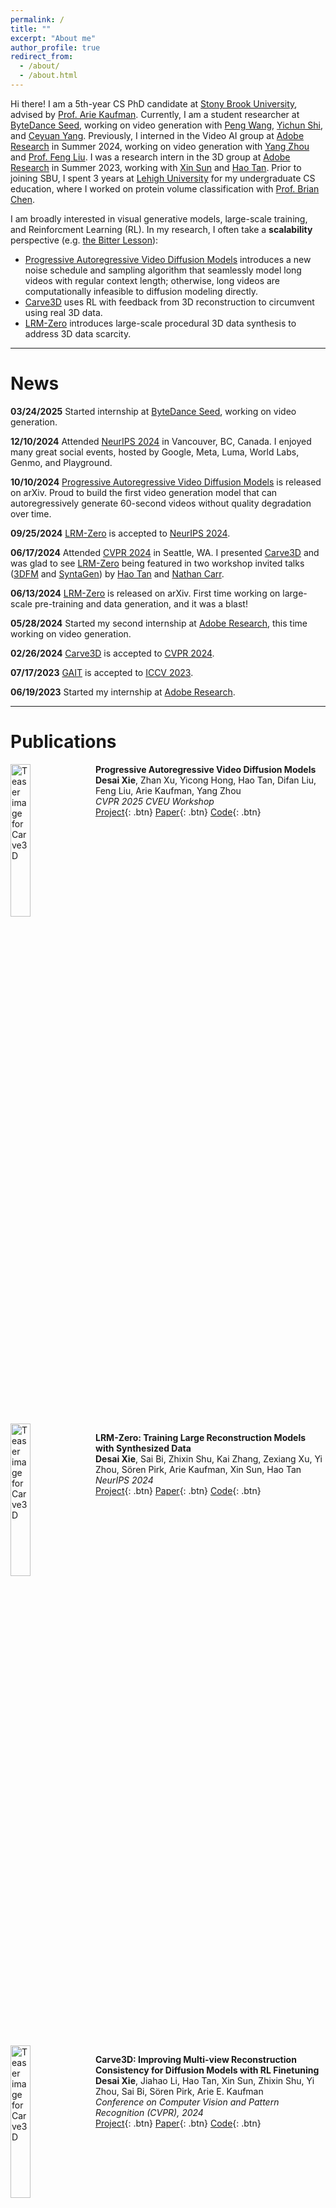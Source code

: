```yaml
---
permalink: /
title: ""
excerpt: "About me"
author_profile: true
redirect_from: 
  - /about/
  - /about.html
---
```


Hi there! 
I am a 5th-year CS PhD candidate at [Stony Brook University](https://www.stonybrook.edu/), advised by [Prof. Arie Kaufman](https://www3.cs.stonybrook.edu/~ari/). 
Currently, I am a student researcher at [ByteDance Seed](https://team.doubao.com/en/), working on video generation with [Peng Wang](https://pengwangucla.github.io/peng-wang.github.io/), [Yichun Shi](https://seasonsh.github.io/), and [Ceyuan Yang](https://ceyuan.me/).
Previously, I interned in the Video AI group at [Adobe Research](https://research.adobe.com/) in Summer 2024, working on video generation with [Yang Zhou](https://yzhou359.github.io/) and [Prof. Feng Liu](https://pages.cs.wisc.edu/~fliu/).
I was a research intern in the 3D group at [Adobe Research](https://research.adobe.com/) in Summer 2023, working with [Xin Sun](https://www.sunxin.name/) and [Hao Tan](https://www.cs.unc.edu/~airsplay/).
Prior to joining SBU, I spent 3 years at [Lehigh University](https://www2.lehigh.edu/) for my undergraduate CS education, where I worked on protein volume classification with [Prof. Brian Chen](https://www.cse.lehigh.edu/~chen/).

I am broadly interested in visual generative models, large-scale training, and Reinforcment Learning (RL).
In my research, I often take a **scalability** perspective (e.g. [the Bitter Lesson](http://www.incompleteideas.net/IncIdeas/BitterLesson.html)): 
- [Progressive Autoregressive Video Diffusion Models](https://desaixie.github.io/pa-vdm/) introduces a new noise schedule and sampling algorithm that seamlessly model long videos with regular context length; otherwise, long videos are computationally infeasible to diffusion modeling directly.
- [Carve3D](https://desaixie.github.io/carve-3d/) uses RL with feedback from 3D reconstruction to circumvent using real 3D data.
- [LRM-Zero](https://desaixie.github.io/lrm-zero/) introduces large-scale procedural 3D data synthesis to address 3D data scarcity.

-----

News
======

**03/24/2025** Started internship at [ByteDance Seed](https://team.doubao.com/en/), working on video generation.

**12/10/2024** Attended [NeurIPS 2024](https://neurips.cc/Conferences/2024) in Vancouver, BC, Canada. I enjoyed many great social events, hosted by Google, Meta, Luma, World Labs, Genmo, and Playground.

**10/10/2024** [Progressive Autoregressive Video Diffusion Models](https://desaixie.github.io/pa-vdm/) is released on arXiv. Proud to build the first video generation model that can autoregressively generate 60-second videos without quality degradation over time. 

**09/25/2024** [LRM-Zero](https://desaixie.github.io/lrm-zero/) is accepted to [NeurIPS 2024](https://neurips.cc/). 

**06/17/2024** Attended [CVPR 2024](https://cvpr.thecvf.com/Conferences/2024) in Seattle, WA. I presented [Carve3D](https://desaixie.github.io/carve-3d/) and was glad to see [LRM-Zero](https://desaixie.github.io/lrm-zero/) being featured in two workshop invited talks ([3DFM](https://3dfm.github.io/) and [SyntaGen](https://syntagen.github.io/)) by [Hao Tan](https://www.cs.unc.edu/~airsplay/) and [Nathan Carr](https://research.adobe.com/person/nathan-carr/). 

**06/13/2024** [LRM-Zero](https://desaixie.github.io/lrm-zero/) is released on arXiv. First time working on large-scale pre-training and data generation, and it was a blast!

**05/28/2024** Started my second internship at [Adobe Research](https://research.adobe.com/), this time working on video generation.

**02/26/2024** [Carve3D](https://desaixie.github.io/carve-3d/) is accepted to [CVPR 2024](https://cvpr.thecvf.com/Conferences/2024). 

**07/17/2023** [GAIT](https://desaixie.github.io/gait-rl/) is accepted to [ICCV 2023](https://iccv2023.thecvf.com/). 

**06/19/2023** Started my internship at [Adobe Research](https://research.adobe.com/). 


-----

Publications
======
<div style="clear: both;">
  <img src="./../images/figure1 merged.png" alt="Teaser image for Carve3D" style="width: 25%; float: left; margin-right: 10px; margin-bottom: 80px;" />
</div>

**Progressive Autoregressive Video Diffusion Models**  
**Desai Xie**, Zhan Xu, Yicong Hong, Hao Tan, Difan Liu, Feng Liu, Arie Kaufman, Yang Zhou  
*CVPR 2025 CVEU Workshop*  
[Project](https://desaixie.github.io/pa-vdm/){: .btn}  [Paper](https://arxiv.org/abs/2410.08151){: .btn}  [Code](https://github.com/desaixie/pa_vdm){: .btn}

<div style="clear: both;">
  <img src="./../images/lrm_zero_teaser_v5.png" alt="Teaser image for Carve3D" style="width: 25%; float: left; margin-right: 10px; margin-bottom: 20px;" />
</div>

**LRM-Zero: Training Large Reconstruction Models with Synthesized Data**  
**Desai Xie**, Sai Bi, Zhixin Shu, Kai Zhang, Zexiang Xu, Yi Zhou, Sören Pirk, Arie Kaufman, Xin Sun, Hao Tan  
*NeurIPS 2024*  
[Project](https://desaixie.github.io/lrm-zero/){: .btn}  [Paper](https://arxiv.org/abs/2406.09371){: .btn}  [Code](https://github.com/desaixie/zeroverse){: .btn}

<div style="clear: both;">
  <img src="./../images/figure_teaser.png" alt="Teaser image for Carve3D" style="width: 25%; float: left; margin-right: 10px; margin-bottom: 20px;" />
</div>

**Carve3D: Improving Multi-view Reconstruction Consistency for Diffusion Models with RL Finetuning**  
**Desai Xie**, Jiahao Li, Hao Tan, Xin Sun, Zhixin Shu, Yi Zhou, Sai Bi, Sören Pirk, Arie E. Kaufman  
*Conference on Computer Vision and Pattern Recognition (CVPR), 2024*  
[Project](https://desaixie.github.io/carve-3d/){: .btn}  [Paper](https://arxiv.org/abs/2312.13980){: .btn}  [Code](https://github.com/desaixie/carve3d){: .btn}

<div style="clear: both;">
  <img src="./../images/gait_teaser.png" alt="Teaser image for GAIT" style="width: 25%; float: left; margin-right: 10px;" />
</div>

**GAIT: Generating Aesthetic Indoor Tours with Deep Reinforcement Learning**  
**Desai Xie**, Ping Hu, Xin Sun, Sören Pirk, Jianming Zhang, Radomír Měch, Arie E. Kaufman  
*International Conference on Computer Vision (ICCV), 2023*  
[Project](https://desaixie.github.io/gait-rl/){: .btn}  [Paper](https://openaccess.thecvf.com/content/ICCV2023/papers/Xie_GAIT_Generating_Aesthetic_Indoor_Tours_with_Deep_Reinforcement_Learning_ICCV_2023_paper.pdf){: .btn}  [Code](https://github.com/desaixie/gait){: .btn}

-----

Misc
=====
A fun fact about my name is that De (德) and Sai (赛) means demoncracy and science in Chinese ([Wikipedia](https://en.wikipedia.org/wiki/New_Culture_Movement#Chen_Duxiu)).

I love training my "Catificial" Intelligence/CatGPT🐈 agent, **Purrari**, using a blend of supervised learning (instruction finetuning) and RL (treats as positive reward). 
She understands many words in both English and Mandarin and has mastered numerous tricks. 
Currently, she is advancing her communication skills through talking buttons. 
For more cute cat pics and videos, please visit [her instagram](https://www.instagram.com/purrari_0310/), lovingly maintained by her mom.
